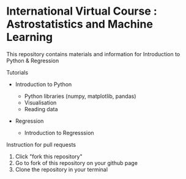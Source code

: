 # International Virtual Course : Astrostatistics and Machine Learning

This repository contains materials and information for Introduction to Python & Regression

Tutorials

* Introduction to Python

  * Python libraries (numpy, matplotlib, pandas)
  * Visualisation
  * Reading data


* Regression

  * Introduction to Regresssion
  
  
Instruction for pull requests

1. Click "fork this repository"
2. Go to fork of this repository on your github page
3. Clone the repository in your terminal
